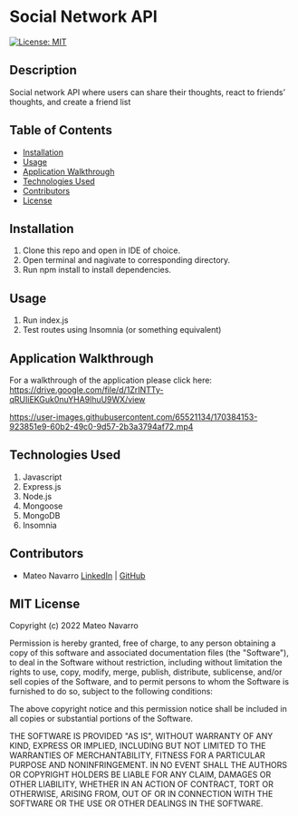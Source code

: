 # Social Network API

[![License: MIT](https://img.shields.io/badge/License-MIT-yellow.svg)](https://opensource.org/licenses/MIT)

## Description
Social network API where users can share their thoughts, react to friends’ thoughts, and create a friend list


## Table of Contents
* [Installation](#installation)
* [Usage](#usage)
* [Application Walkthrough](#application-walkthrough)
* [Technologies Used](#technologies-used)
* [Contributors](#contributors)
* [License](#mit-license)


## Installation

1. Clone this repo and open in IDE of choice.
2. Open terminal and nagivate to corresponding directory.
3. Run npm install to install dependencies.

## Usage

1. Run index.js
2. Test routes using Insomnia (or something equivalent)

## Application Walkthrough

For a walkthrough of the application please click here:
https://drive.google.com/file/d/1ZrINTTy-qRUIiEKGuk0nuYHA9lhuU9WX/view

https://user-images.githubusercontent.com/65521134/170384153-923851e9-60b2-49c0-9d57-2b3a3794af72.mp4


## Technologies Used

1. Javascript
2. Express.js
3. Node.js
4. Mongoose
5. MongoDB
6. Insomnia

## Contributors
* Mateo Navarro [LinkedIn](https://www.linkedin.com/in/mateonav/) | [GitHub](https://github.com/mateonav98)


## MIT License

Copyright (c) 2022 Mateo Navarro

Permission is hereby granted, free of charge, to any person obtaining a copy
of this software and associated documentation files (the "Software"), to deal
in the Software without restriction, including without limitation the rights
to use, copy, modify, merge, publish, distribute, sublicense, and/or sell
copies of the Software, and to permit persons to whom the Software is
furnished to do so, subject to the following conditions:

The above copyright notice and this permission notice shall be included in all
copies or substantial portions of the Software.

THE SOFTWARE IS PROVIDED "AS IS", WITHOUT WARRANTY OF ANY KIND, EXPRESS OR
IMPLIED, INCLUDING BUT NOT LIMITED TO THE WARRANTIES OF MERCHANTABILITY,
FITNESS FOR A PARTICULAR PURPOSE AND NONINFRINGEMENT. IN NO EVENT SHALL THE
AUTHORS OR COPYRIGHT HOLDERS BE LIABLE FOR ANY CLAIM, DAMAGES OR OTHER
LIABILITY, WHETHER IN AN ACTION OF CONTRACT, TORT OR OTHERWISE, ARISING FROM,
OUT OF OR IN CONNECTION WITH THE SOFTWARE OR THE USE OR OTHER DEALINGS IN THE
SOFTWARE.

